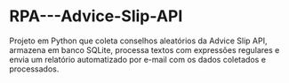 # RPA---Advice-Slip-API
Projeto em Python que coleta conselhos aleatórios da Advice Slip API, armazena em banco SQLite, processa textos com expressões regulares e envia um relatório automatizado por e-mail com os dados coletados e processados.
